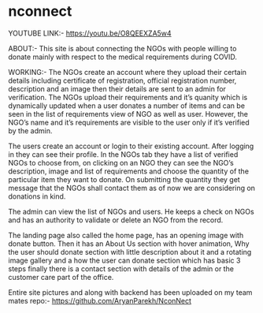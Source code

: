 # nconnect

YOUTUBE LINK:- https://youtu.be/O8QEEXZA5w4

ABOUT:-
This site is about connecting the NGOs with people willing to donate mainly with respect to the medical requirements during COVID. 

WORKING:-
The NGOs create an account where they upload their certain details including certificate of registration, official registration number, description and an image then their details are sent to an admin for verification. The NGOs upload their requirements and it’s quanity which is dynamically updated when a user donates a number of items and can be seen in the list of requirements view of NGO as well as user. However, the NGO’s name and it’s requirements are visible to the user only if it’s verified by the admin. 

The users create an account or login to their existing account. After logging in they can see their profile. In the NGOs tab they have a list of verified NGOs to choose from, on clicking on an NGO they can see the NGO’s description, image and list of requirements and choose the quantity of the particular item they want to donate. On submitting the quantity they get message that the NGOs shall contact them as of now we are considering on donations in kind.

The admin can view the list of NGOs and users. He keeps a check on NGOs and has an authority to validate or delete an NGO from the record.

The landing page also called the home page, has an opening image with donate button. Then it has an About Us section with hover animation, Why the user should donate section with little description about it and a rotating image gallery and a how the user can donate section which has basic 3 steps finally there is a contact section with details of the admin or the customer care part of the office.

Entire site pictures and along with backend has been uploaded on my team mates repo:- 
https://github.com/AryanParekh/NconNect


